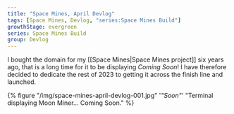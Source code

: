 ```yaml
---
title: "Space Mines, April Devlog"
tags: [Space Mines, Devlog, "series:Space Mines Build"]
growthStage: evergreen
series: Space Mines Build
group: Devlog
---
```


I bought the domain for my [[Space Mines|Space Mines project]] six years ago, that is a long time for it to be displaying _Coming Soon_! I have therefore decided to dedicate the rest of 2023 to getting it across the finish line and launched.

{% figure "/img/space-mines-april-devlog-001.jpg" '_"Soon"_' "Terminal displaying Moon Miner... Coming Soon." %}

